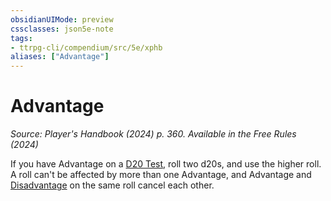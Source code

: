 ```yaml
---
obsidianUIMode: preview
cssclasses: json5e-note
tags:
- ttrpg-cli/compendium/src/5e/xphb
aliases: ["Advantage"]
---
```

# Advantage
*Source: Player's Handbook (2024) p. 360. Available in the Free Rules (2024)* 

If you have Advantage on a [D20 Test](2-Mechanics/CLI/rules/variant-rules/d20-test-xphb.md), roll two d20s, and use the higher roll. A roll can't be affected by more than one Advantage, and Advantage and [Disadvantage](2-Mechanics/CLI/rules/variant-rules/disadvantage-xphb.md) on the same roll cancel each other.